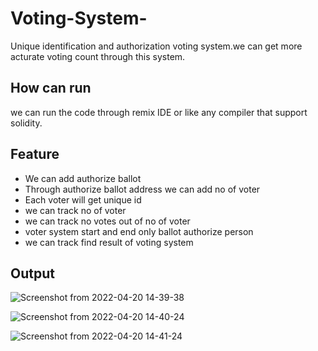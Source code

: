 # Voting-System-


Unique identification and authorization voting system.we can get more acturate voting count through this system.

## How can run
  we can run the code through remix IDE or like any compiler that support solidity.
  
  
  
## Feature
 - We can add authorize ballot
 - Through authorize ballot address we can add no of voter
 - Each voter will get unique id
 - we can track no of voter
 - we can track no votes out of no of voter
 - voter system start and end only ballot authorize person
 - we can track find result of voting system


## Output

![Screenshot from 2022-04-20 14-39-38](https://user-images.githubusercontent.com/60652468/164210373-ea232daa-2d11-44f9-8c2c-8ccfd292d612.png)


![Screenshot from 2022-04-20 14-40-24](https://user-images.githubusercontent.com/60652468/164211048-8d8d92f4-379e-464e-94f4-d0cbc7da6a11.png)


![Screenshot from 2022-04-20 14-41-24](https://user-images.githubusercontent.com/60652468/164211155-a7c0a95e-b8d7-48d8-8259-895e0b620d0e.png)
